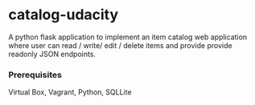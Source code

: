 # catalog-udacity
A python flask application to implement an item catalog web application where user can read / write/ edit / delete items and provide provide readonly JSON endpoints.

### Prerequisites

Virtual Box, Vagrant, Python, SQLLite

